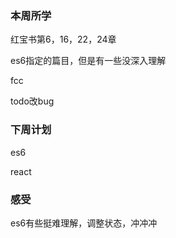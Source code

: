 ### 本周所学
红宝书第6，16，22，24章

es6指定的篇目，但是有一些没深入理解

fcc

todo改bug

### 下周计划
es6

react

### 感受
es6有些挺难理解，调整状态，冲冲冲
